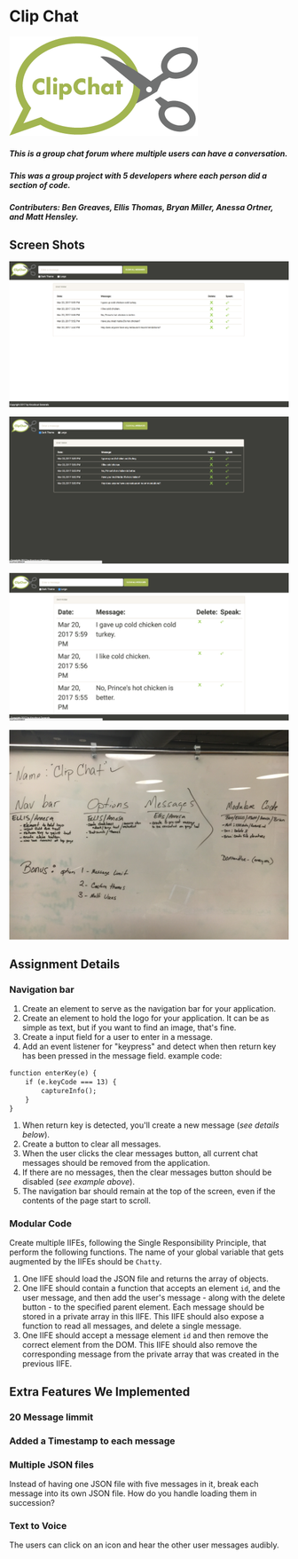 # Clip Chat


![Logo](https://raw.githubusercontent.com/nss-evening-cohort-05/chatty-knockout-generals/master/ClipChat-logo.png "Logo")



##### This is a group chat forum where multiple users can have a conversation. 
##### This was a group project with 5 developers where each person did a section of code. 
##### Contributers: Ben Greaves, Ellis Thomas, Bryan Miller, Anessa Ortner, and Matt Hensley.

## Screen Shots

![Screen Shot](https://raw.githubusercontent.com/nss-evening-cohort-05/chatty-knockout-generals/master/screenshot.jpg "Screen Shot")

![Screen Shot](https://raw.githubusercontent.com/nss-evening-cohort-05/chatty-knockout-generals/master/inverse.jpg "Inverse")

![Screen SHot](https://raw.githubusercontent.com/nss-evening-cohort-05/chatty-knockout-generals/master/Largetext.jpg "Large Text")

![Planning Board](https://raw.githubusercontent.com/nss-evening-cohort-05/chatty-knockout-generals/master/planningboard.JPG "Planning Board")


## Assignment Details 


### Navigation bar

1. Create an element to serve as the navigation bar for your application.
1. Create an element to hold the logo for your application. It can be as simple as text, but if you want to find an image, that's fine.
1. Create a input field for a user to enter in a message.
1. Add an event listener for "keypress" and detect when then return key has been pressed in the message field.
example code:
```
function enterKey(e) {
    if (e.keyCode === 13) {
        captureInfo();
    }
}
```

1. When return key is detected, you'll create a new message (*see details below*).
1. Create a button to clear all messages.
1. When the user clicks the clear messages button, all current chat messages should be removed from the application.
1. If there are no messages, then the clear messages button should be disabled (*see example above*).
1. The navigation bar should remain at the top of the screen, even if the contents of the page start to scroll.


### Modular Code

Create multiple IIFEs, following the Single Responsibility Principle, that perform the following functions. The name of your global variable that gets augmented by the IIFEs should be `Chatty`.

1. One IIFE should load the JSON file and returns the array of objects.
1. One IIFE should contain a function that accepts an element `id`, and the user message, and then add the user's message - along with the delete button - to the specified parent element. Each message should be stored in a private array in this IIFE. This IIFE should also expose a function to read all messages, and delete a single message.
1. One IIFE should accept a message element `id` and then remove the correct element from the DOM. This IIFE should also remove the corresponding message from the private array that was created in the previous IIFE.

## Extra Features We Implemented

### 20 Message limmit

### Added a Timestamp to each message

### Multiple JSON files

Instead of having one JSON file with five messages in it, break each message into its own JSON file. How do you handle loading them in succession?

### Text to Voice

The users can click on an icon and hear the other user messages audibly. 


